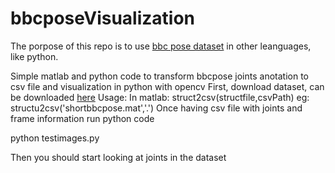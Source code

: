 # bbcposeVisualization
The porpose of this repo is to use [bbc pose dataset](https://www.robots.ox.ac.uk/~vgg/data/pose/index.html#downloadlink) in other leanguages, like python.

Simple matlab and python code to transform bbcpose joints anotation to csv file and visualization in python with opencv
First, download dataset, can be downloaded [here](https://www.robots.ox.ac.uk/~vgg/data/pose/index.html#downloadlink)
Usage:
In matlab:
  struct2csv(structfile,csvPath)
  eg:
    structu2csv('shortbbcpose.mat','.')
Once having csv file with joints and frame information run python code

  python testimages.py
  
Then you should start looking at joints in the dataset
